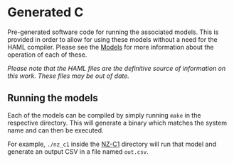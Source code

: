 # Generated C

Pre-generated software code for running the associated models.
This is provided in order to allow for using these models without a need for the HAML compiler.
Please see the [Models](../models) for more information about the operation of each of these.

*Please note that the HAML files are the definitive source of information on this work.*
*These files may be out of date.*

## Running the models

Each of the models can be compiled by simply running `make` in the respective directory.
This will generate a binary which matches the system name and can then be executed.

For example, `./nz_c1` inside the [NZ-C1](nz-c1) directory will run that model and generate an output CSV in a file named `out.csv`.